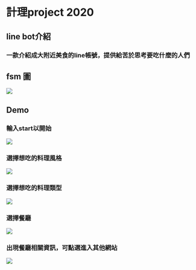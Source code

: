 # 計理project 2020

## line bot介紹
### 一款介紹成大附近美食的line帳號，提供給苦於思考要吃什麼的人們

## fsm 圖
![](https://i.imgur.com/wKx2hg2.png)

## Demo
### 輸入start以開始
![](https://i.imgur.com/IY5Er14.jpg)
### 選擇想吃的料理風格
![](https://i.imgur.com/5JtNYgJ.jpg)
### 選擇想吃的料理類型
![](https://i.imgur.com/OOIzWpJ.jpg)
### 選擇餐廳
![](https://i.imgur.com/1SHs2VW.jpg)
### 出現餐廳相關資訊，可點選進入其他網站
![](https://i.imgur.com/6uKxtU8.jpg)







